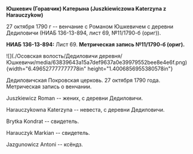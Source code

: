 **Юшкевич (Горавчик) Катерына (Juszkiewiczowa Katerzyna z Harauczykow)**

27 октября 1790 г -- венчание с Романом Юшкевичем с деревни Дедиловичи
(НИАБ 136-13-894, лист 69, №11/1790-б (ориг)).

**НИАБ 136-13-894:** Лист 69. **Метрическая запись №11/1790-б (ориг).**

![](./Осовская волость/Дедиловичи деревня/Юшкевичи/media/63839643a15a7def9637a0e39979552bee8e4e6f.png){width="6.496527777777778in"
height="1.4006856955380578in"}

Дедиловичская Покровская церковь. 27 октября 1790 года. Метрическая
запись о венчании.

Juszkiewicz Roman -- жених, с деревни Дедиловичи.

Harauczykowna Katerzyna -- невеста, с деревни Дедиловичи.

Brytka Kondrat -- свидетель.

Harauczyk Markian -- свидетель.

Jazgunowicz Antoni -- ксёндз.
